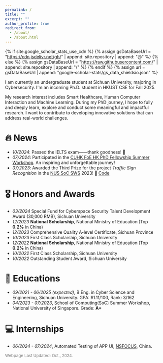 ```yaml
---
permalink: /
title: ""
excerpt: ""
author_profile: true
redirect_from: 
  - /about/
  - /about.html
---
```


{% if site.google_scholar_stats_use_cdn %}
{% assign gsDataBaseUrl = "https://cdn.jsdelivr.net/gh/" | append: site.repository | append: "@" %}
{% else %}
{% assign gsDataBaseUrl = "https://raw.githubusercontent.com/" | append: site.repository | append: "/" %}
{% endif %}
{% assign url = gsDataBaseUrl | append: "google-scholar-stats/gs_data_shieldsio.json" %}

<span class='anchor' id='about-me'></span>

I am currently an undergraduate student at Sichuan University, majoring in Cybersecurity. I'm an incoming Ph.D. student in HKUST CSE for Fall 2025.

My research interest includes Smart Healthcare, Human Computer Interaction and Machine Learning. During my PhD journey, I hope to fully and deeply learn, explore and conduct some meaningful and impactful research. I want to contribute to developing innovative solutions that can address real-world challenges.

# 🔥 News
- *10/2024*: Passed the IELTS exam——thank goodness! 🎉
- *07/2024*: Participated in the [CUHK FoE HK PhD Fellowship Summer Workshop](https://hkpfs.erg.cuhk.edu.hk/). An inspiring and unforgettable journey!
- *07/2023*: Awarded the Third Prize for the project *Traffic Sign Recognition* in the [NUS SoC SWS](https://sws.comp.nus.edu.sg/Home.html) 2023! 🎉 [Code](https://github.com/yx1ntan/Traffic_Sign_Recognition) 


<!--
# 📝 Publication 

<div class='paper-box'><div class='paper-box-image'><div><div class="badge">CVPR 2016</div><img src='images/500x300.png' alt="sym" width="100%"></div></div>
<div class='paper-box-text' markdown="1">

[Deep Residual Learning for Image Recognition](https://openaccess.thecvf.com/content_cvpr_2016/papers/He_Deep_Residual_Learning_CVPR_2016_paper.pdf)

**Kaiming He**, Xiangyu Zhang, Shaoqing Ren, Jian Sun

[**Project**](https://scholar.google.com/citations?view_op=view_citation&hl=zh-CN&user=DhtAFkwAAAAJ&citation_for_view=DhtAFkwAAAAJ:ALROH1vI_8AC) <strong><span class='show_paper_citations' data='DhtAFkwAAAAJ:ALROH1vI_8AC'></span></strong>
- Lorem ipsum dolor sit amet, consectetur adipiscing elit. Vivamus ornare aliquet ipsum, ac tempus justo dapibus sit amet. 
</div>
</div>

- [Lorem ipsum dolor sit amet, consectetur adipiscing elit. Vivamus ornare aliquet ipsum, ac tempus justo dapibus sit amet](https://github.com), A, B, C, **CVPR 2020**
-->

# 🎖 Honors and Awards
- *03/2024* Special Fund for Cyberspace Security Talent Development Award (30,000 RMB), Sichuan University
- *12/2023* **National Scholarship**, National Ministry of Education (Top **0.2%** in China)
- *12/2023* Comprehensive Quality A-level Certificate, Sichuan Province 
- *10/2023* First Class Scholarship, Sichuan University
- *12/2022* **National Scholarship**, National Ministry of Education (Top **0.2%** in China)
- *10/2022* First Class Scholarship, Sichuan University
- *10/2022* Outstanding Student Award, Sichuan University

# 📖 Educations
- *09/2021 - 06/2025 (expected)*, B.Eng. in Cyber Science and Engineering, Sichuan University. GPA: 91.11/100, Rank: 3/162
- *04/2023 - 07/2023*, School of Computing(SoC) Summer Workshop, National University of Singapore. Grade: **A+**

<!--
# 💬 Invited Talks
- *2021.06*, Lorem ipsum dolor sit amet, consectetur adipiscing elit. Vivamus ornare aliquet ipsum, ac tempus justo dapibus sit amet. 
- *2021.03*, Lorem ipsum dolor sit amet, consectetur adipiscing elit. Vivamus ornare aliquet ipsum, ac tempus justo dapibus sit amet.  \| [\[video\]](https://github.com/)
-->

# 💻 Internships
- *06/2024 - 07/2024*, Automated Testing of APP UI, [NSFOCUS](https://nsfocusglobal.com/), China.

<span style="color:gray; font-size: small;">Webpage Last Updated: Oct., 2024.</span>
